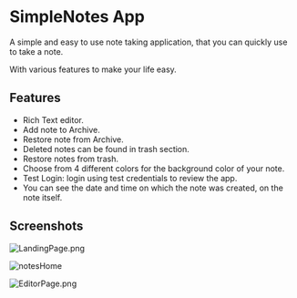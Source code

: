 
# SimpleNotes App

A simple and easy to use note taking application, that you can quickly use to take a note.

With various features to make your life easy.

## Features

- Rich Text editor.
- Add note to Archive.
- Restore note from Archive.
- Deleted notes can be found in trash section.
- Restore notes from trash.
- Choose from 4 different colors for the background color of your note.
- Test Login: login using test credentials to review the app.
- You can see the date and time on which the note was created, on the note itself.

## Screenshots

![LandingPage.png](https://i.postimg.cc/4djxkFyb/image.png)

![notesHome](https://user-images.githubusercontent.com/26003401/162242260-b3a30e8d-8200-49cd-a266-44fbc4d323af.png)

![EditorPage.png](https://i.postimg.cc/FFxB6k61/image.png)


